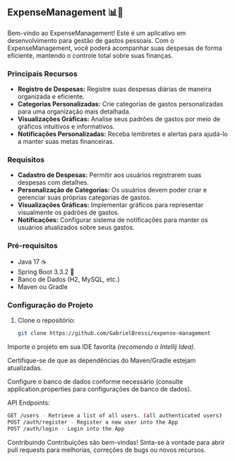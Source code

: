 ## ExpenseManagement 📊💸

Bem-vindo ao ExpenseManagement! Este é um aplicativo em desenvolvimento para gestão de gastos pessoais. 
Com o ExpenseManagement, você poderá acompanhar suas despesas de forma eficiente, mantendo o controle total sobre suas finanças.

### Principais Recursos

- **Registro de Despesas:** Registre suas despesas diárias de maneira organizada e eficiente.
- **Categorias Personalizadas:** Crie categorias de gastos personalizadas para uma organização mais detalhada.
- **Visualizações Gráficas:** Analise seus padrões de gastos por meio de gráficos intuitivos e informativos.
- **Notificações Personalizadas:** Receba lembretes e alertas para ajudá-lo a manter suas metas financeiras.

### Requisitos

- **Cadastro de Despesas:** Permitir aos usuários registrarem suas despesas com detalhes.
- **Personalização de Categorias:** Os usuários devem poder criar e gerenciar suas próprias categorias de gastos.
- **Visualizações Gráficas:** Implementar gráficos para representar visualmente os padrões de gastos.
- **Notificações:** Configurar sistema de notificações para manter os usuários atualizados sobre seus gastos.

### Pré-requisitos

- Java 17 ☕
- Spring Boot 3.3.2 🍃
- Banco de Dados (H2, MySQL, etc.) 
- Maven ou Gradle

### Configuração do Projeto

1. Clone o repositório:

   ```bash
   git clone https://github.com/GabrielBressi/expense-management
   
Importe o projeto em sua IDE favorita *(recomendo o Intellij Idea)*.

Certifique-se de que as dependências do Maven/Gradle estejam atualizadas.

Configure o banco de dados conforme necessário (consulte application.properties para configurações de banco de dados).

API Endpoints:
```bash
GET /users - Retrieve a list of all users. (all authenticated users)
POST /auth/register - Register a new user into the App
POST /auth/login - Login into the App
```

Contribuindo
Contribuições são bem-vindas! Sinta-se à vontade para abrir pull requests para melhorias, correções de bugs ou novos recursos.
